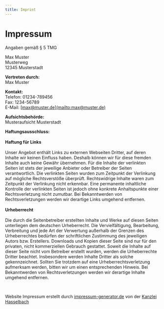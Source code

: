 ```yaml
---
title: Imprint
---
```


<div class='impressum'><h1>Impressum</h1><p>Angaben gemäß § 5 TMG</p><p>Max Muster <br>
Musterweg<br>
12345 Musterstadt <br>
</p><p> <strong>Vertreten durch: </strong><br>
Max Muster<br>
</p><p><strong>Kontakt:</strong> <br>
Telefon: 01234-789456<br>
Fax: 1234-56789<br>
E-Mail: <a href='[mailto:max@muster.de](mailto:max@muster.de)'>[max@muster.de](mailto:max@muster.de)</a></br></p>

</p><p><strong>Aufsichtsbehörde:</strong><br>
Musteraufsicht Musterstadt<br></p><p><strong>Haftungsausschluss: </strong><br><br><strong>Haftung für Links</strong><br><br>
Unser Angebot enthält Links zu externen Webseiten Dritter, auf deren Inhalte wir keinen Einfluss haben. Deshalb können wir für diese fremden Inhalte auch keine Gewähr übernehmen. Für die Inhalte der verlinkten Seiten ist stets der jeweilige Anbieter oder Betreiber der Seiten verantwortlich. Die verlinkten Seiten wurden zum Zeitpunkt der Verlinkung auf mögliche Rechtsverstöße überprüft. Rechtswidrige Inhalte waren zum Zeitpunkt der Verlinkung nicht erkennbar. Eine permanente inhaltliche Kontrolle der verlinkten Seiten ist jedoch ohne konkrete Anhaltspunkte einer Rechtsverletzung nicht zumutbar. Bei Bekanntwerden von Rechtsverletzungen werden wir derartige Links umgehend entfernen.<br><br><strong>Urheberrecht</strong><br><br>
Die durch die Seitenbetreiber erstellten Inhalte und Werke auf diesen Seiten unterliegen dem deutschen Urheberrecht. Die Vervielfältigung, Bearbeitung, Verbreitung und jede Art der Verwertung außerhalb der Grenzen des Urheberrechtes bedürfen der schriftlichen Zustimmung des jeweiligen Autors bzw. Erstellers. Downloads und Kopien dieser Seite sind nur für den privaten, nicht kommerziellen Gebrauch gestattet. Soweit die Inhalte auf dieser Seite nicht vom Betreiber erstellt wurden, werden die Urheberrechte Dritter beachtet. Insbesondere werden Inhalte Dritter als solche gekennzeichnet. Sollten Sie trotzdem auf eine Urheberrechtsverletzung aufmerksam werden, bitten wir um einen entsprechenden Hinweis. Bei Bekanntwerden von Rechtsverletzungen werden wir derartige Inhalte umgehend entfernen.</p><br>

Website Impressum erstellt durch <a href="[https://www.impressum-generator.de](https://www.impressum-generator.de/)">impressum-generator.de</a> von der <a href="[https://www.kanzlei-hasselbach.de/](https://www.kanzlei-hasselbach.de/)">Kanzlei Hasselbach</a>

</div>
